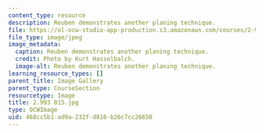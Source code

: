 ```yaml
---
content_type: resource
description: Reuben demonstrates another planing technique.
file: https://ol-ocw-studio-app-production.s3.amazonaws.com/courses/2-993-special-topics-in-mechanical-engineering-the-art-and-science-of-boat-design-january-iap-2007/468cc5b1ad9a232fd816b26c7cc26650_2993015.jpg
file_type: image/jpeg
image_metadata:
  caption: Reuben demonstrates another planing technique.
  credit: Photo by Kurt Hasselbalch.
  image-alt: Reuben demonstrates another planing technique.
learning_resource_types: []
parent_title: Image Gallery
parent_type: CourseSection
resourcetype: Image
title: 2.993 015.jpg
type: OCWImage
uid: 468cc5b1-ad9a-232f-d816-b26c7cc26650
---
```


